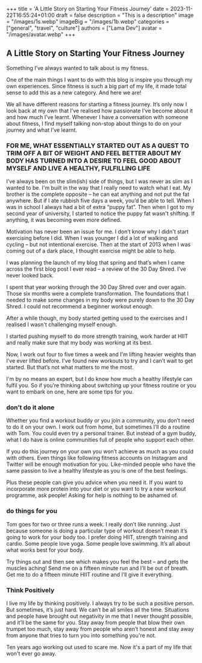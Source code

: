 +++
title = 'A Little Story on Starting Your Fitness Journey'
date = 2023-11-22T16:55:24+01:00
draft = false
description = "This is a description"
image = "/images/1s.webp"
imageBig = "/images/1b.webp"
categories = ["general", "travel", "culture"]
authors = ["Lama Dev"]
avatar = "/images/avatar.webp"
+++

## A Little Story on Starting Your Fitness Journey

Something I’ve always wanted to talk about is my fitness.

One of the main things I want to do with this blog is inspire you through my own experiences. Since fitness is such a big part of my life, it made total sense to add this as a new category. And here we are!

We all have different reasons for starting a fitness journey. It’s only now I look back at my own that I’ve realised how passionate I’ve become about it and how much I’ve learnt. Whenever I have a conversation with someone about fitness, I find myself talking non-stop about things to do on your journey and what I’ve learnt.


### FOR ME, WHAT ESSENTIALLY STARTED OUT AS A QUEST TO TRIM OFF A BIT OF WEIGHT AND FEEL BETTER ABOUT MY BODY HAS TURNED INTO A DESIRE TO FEEL GOOD ABOUT MYSELF AND LIVE A HEALTHY, FULFILLING LIFE

I’ve always been on the slim(ish) side of things, but I was never as slim as I wanted to be. I'm built in the way that I really need to watch what I eat. My brother is the complete opposite – he can eat anything and not put the fat anywhere. But if I ate rubbish five days a week, you’d be able to tell. When I was in school I always had a bit of extra “puppy fat”. Then when I got to my second year of university, I started to notice the puppy fat wasn't shifting. If anything, it was becoming even more defined.

Motivation has never been an issue for me. I don’t know why I didn't start exercising before I did. When I was younger I did a lot of walking and cycling – but not intentional exercise. Then at the start of 2013 when I was coming out of a dark place, I thought exercise might be able to help.

I was planning the launch of my blog that spring and that’s when I came across the first blog post I ever read – a review of the 30 Day Shred. I’ve never looked back.

I spent that year working through the 30 Day Shred over and over again. Those six months were a complete transformation. The foundations that I needed to make some changes in my body were purely down to the 30 Day Shred. I could not recommend a beginner workout enough.

After a while though, my body started getting used to the exercises and I realised I wasn't challenging myself enough. 

I started pushing myself to do more strength training, work harder at HIIT and really make sure that my body was working at its best.

Now, I work out four to five times a week and I'm lifting heavier weights than I’ve ever lifted before. I’ve found new workouts to try and I can’t wait to get started. But that’s not what matters to me the most.

I'm by no means an expert, but I do know how much a healthy lifestyle can fulfil you. So if you’re thinking about switching up your fitness routine or you want to embark on one, here are some tips for you.

### don’t do it alone

Whether you find a workout buddy or you join a community, you don’t need to do it on your own. I work out from home, but sometimes I’ll do a routine with Tom. You could even try a personal trainer. But instead of a gym buddy, what I do have is online communities full of people who support each other.

If you do this journey on your own you won’t achieve as much as you could with others. Even things like following fitness accounts on Instagram and Twitter will be enough motivation for you. Like-minded people who have the same passion to live a healthy lifestyle as you is one of the best feelings.  

Plus these people can give you advice when you need it. If you want to incorporate more protein into your diet or you want to try a new workout programme, ask people! Asking for help is nothing to be ashamed of.

### do things for you

Tom goes for two or three runs a week. I really don’t like running. Just because someone is doing a particular type of workout doesn’t mean it’s going to work for your body too. I prefer doing HIIT, strength training and cardio. Some people love yoga. Some people love swimming. It’s all about what works best for your body.

Try things out and then see which makes you feel the best – and gets the muscles aching! Send me on a fifteen minute run and I’ll be out of breath. Get me to do a fifteen minute HIIT routine and I’ll give it everything.

### Think Positively

I live my life by thinking positively. I always try to be such a positive person. But sometimes, it’s just hard. We can’t be all smiles all the time. Situations and people have brought out negativity in me that I never thought possible, and it’ll be the same for you. Stay away from people that blow their own trumpet too much, stay away from people who aren’t honest and stay away from anyone that tries to turn you into something you're not.


Ten years ago working out used to scare me. Now it's a part of my life that won't ever go away.
